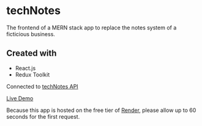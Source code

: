 # techNotes

The frontend of a MERN stack app to replace the notes system of a ficticious business.

## Created with

- React.js
- Redux Toolkit

Connected to [techNotes API](https://github.com/remilebeau/techNotes-api)

[Live Demo](https://technotes-op6s.onrender.com/)

Because this app is hosted on the free tier of [Render](https://render.com), please allow up to 60 seconds for the first request.
